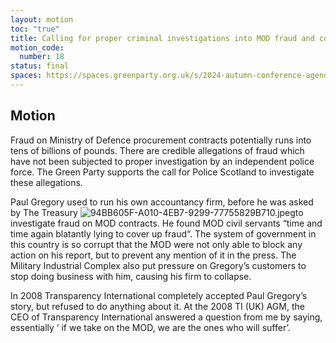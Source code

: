 ```yaml
---
layout: motion
toc: "true"
title: Calling for proper criminal investigations into MOD fraud and corruption
motion_code:
  number: 18
status: final
spaces: https://spaces.greenparty.org.uk/s/2024-autumn-conference-agenda-forum/post/post/view?id=14188
---
```

## M﻿otion

Fraud on Ministry of Defence procurement contracts potentially runs into tens of billions of pounds. There are credible allegations of fraud which have not been subjected to proper investigation by an independent police force. The Green Party supports the call for Police Scotland to investigate these allegations.

Paul Gregory used to run his own accountancy firm, before he was asked by The Treasury ![](https://spaces.greenparty.org.uk/file/file/download?guid=00369f35-bb01-440f-b060-b5363913d8f9 "94BB605F-A010-4EB7-9299-77755829B710.jpeg")to investigate fraud on MOD contracts. He found MOD civil servants “time and time again blatantly lying to cover up fraud“. The system of government in this country is so corrupt that the MOD were not only able to block any action on his report, but to prevent any mention of it in the press. The Military Industrial Complex also put pressure on Gregory’s customers to stop doing business with him, causing his firm to collapse.

In 2008 Transparency International completely accepted Paul Gregory’s story, but refused to do anything about it. At the 2008 TI (UK) AGM, the CEO of Transparency International answered a question from me by saying, essentially ‘ if we take on the MOD, we are the ones who will suffer’.